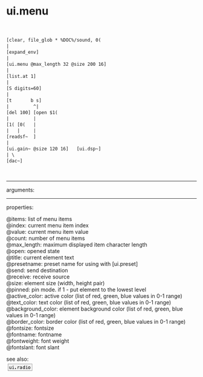 # ui.menu

```


[clear, file_glob * %DOC%/sound, 0(
|
[expand_env]
|
[ui.menu @max_length 32 @size 200 16]
|
[list.at 1]
|
[S digits=60]
|
[t       b s]
|         ^|
[del 100] [open $1(
|         |
[1( [0(   |
|   |     |
[readsf~  ]
|
[ui.gain~ @size 120 16]   [ui.dsp~]
| \
[dac~]

            
```
---
arguments:


---
properties:

@items: list of menu items<br>
@index: current menu item index<br>
@value: current menu item value<br>
@count: number of menu
            items<br>
@max_length: 
            maximum displayed item character length<br>
@open: opened state<br>
@title: current element text<br>
@presetname: preset name for using with
            [ui.preset]<br>
@send: send destination<br>
@receive: receive source<br>
@size: element size (width, height
            pair)<br>
@pinned: pin mode. if 1 - put element
            to the lowest level<br>
@active_color: active color (list of
            red, green, blue values in 0-1 range)<br>
@text_color: text color (list of red,
            green, blue values in 0-1 range)<br>
@background_color: element
            background color (list of red, green, blue values in 0-1 range)<br>
@border_color: border color (list
            of red, green, blue values in 0-1 range)<br>
@fontsize: 
            fontsize<br>
@fontname: fontname<br>
@fontweight: font
            weight<br>
@fontslant: font
            slant<br>

see also:<br>
![ui.radio](img/object_ui.radio.png)
